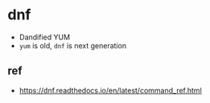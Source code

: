 # dnf
* Dandified YUM
* `yum` is old, `dnf` is next generation

## ref
* https://dnf.readthedocs.io/en/latest/command_ref.html
